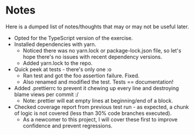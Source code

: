# Notes

Here is a dumped list of notes/thoughts that may or may not be useful later.

-   Opted for the TypeScript version of the exercise.
-   Installed dependencies with yarn.
    -   Noticed there was no yarn.lock or package-lock.json file, so let's hope there's no issues with recent dependency versions.
    -   Added yarn.lock to the repo.
-   Quick peek at tests - there's only one :o
    -   Ran test and got the foo assertion failure. Fixed.
    -   Also renamed and modified the test. Tests == documentation!
-   Added .prettierrc to prevent it chewing up every line and destroying blame views per commit :/
    -   Note: prettier will eat empty lines at beginning/end of a block.
-   Checked coverage report from previous test run - as expected, a chunk of logic is not covered (less than 30% code branches executed).
    -   As a newcomer to this project, I will cover these first to improve confidence and prevent regressions.

